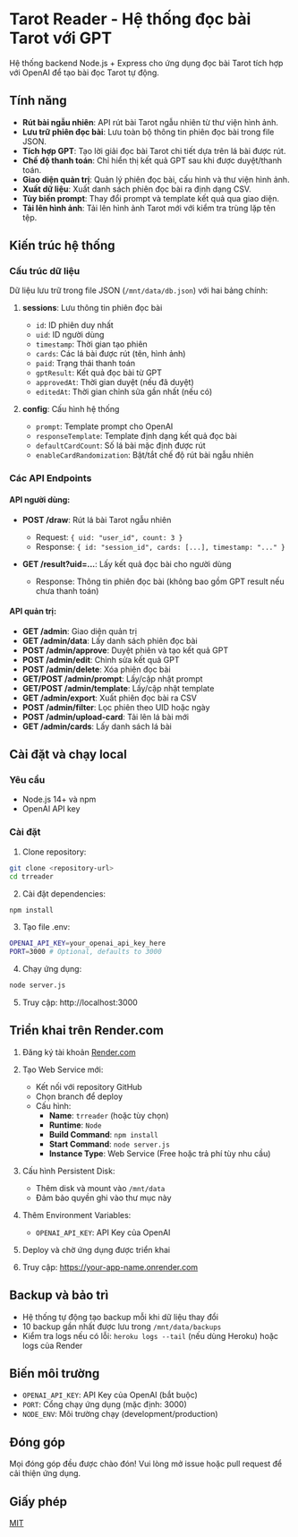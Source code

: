 # Tarot Reader - Hệ thống đọc bài Tarot với GPT

Hệ thống backend Node.js + Express cho ứng dụng đọc bài Tarot tích hợp với OpenAI để tạo bài đọc Tarot tự động.

## Tính năng

- **Rút bài ngẫu nhiên**: API rút bài Tarot ngẫu nhiên từ thư viện hình ảnh.
- **Lưu trữ phiên đọc bài**: Lưu toàn bộ thông tin phiên đọc bài trong file JSON.
- **Tích hợp GPT**: Tạo lời giải đọc bài Tarot chi tiết dựa trên lá bài được rút.
- **Chế độ thanh toán**: Chỉ hiển thị kết quả GPT sau khi được duyệt/thanh toán.
- **Giao diện quản trị**: Quản lý phiên đọc bài, cấu hình và thư viện hình ảnh.
- **Xuất dữ liệu**: Xuất danh sách phiên đọc bài ra định dạng CSV.
- **Tùy biến prompt**: Thay đổi prompt và template kết quả qua giao diện.
- **Tải lên hình ảnh**: Tải lên hình ảnh Tarot mới với kiểm tra trùng lặp tên tệp.

## Kiến trúc hệ thống

### Cấu trúc dữ liệu

Dữ liệu lưu trữ trong file JSON (`/mnt/data/db.json`) với hai bảng chính:

1. **sessions**: Lưu thông tin phiên đọc bài
   - `id`: ID phiên duy nhất
   - `uid`: ID người dùng
   - `timestamp`: Thời gian tạo phiên
   - `cards`: Các lá bài được rút (tên, hình ảnh)
   - `paid`: Trạng thái thanh toán
   - `gptResult`: Kết quả đọc bài từ GPT
   - `approvedAt`: Thời gian duyệt (nếu đã duyệt)
   - `editedAt`: Thời gian chỉnh sửa gần nhất (nếu có)

2. **config**: Cấu hình hệ thống
   - `prompt`: Template prompt cho OpenAI
   - `responseTemplate`: Template định dạng kết quả đọc bài
   - `defaultCardCount`: Số lá bài mặc định được rút
   - `enableCardRandomization`: Bật/tắt chế độ rút bài ngẫu nhiên

### Các API Endpoints

#### API người dùng:

- **POST /draw**: Rút lá bài Tarot ngẫu nhiên
  - Request: `{ uid: "user_id", count: 3 }`
  - Response: `{ id: "session_id", cards: [...], timestamp: "..." }`

- **GET /result?uid=...**: Lấy kết quả đọc bài cho người dùng
  - Response: Thông tin phiên đọc bài (không bao gồm GPT result nếu chưa thanh toán)

#### API quản trị:

- **GET /admin**: Giao diện quản trị
- **GET /admin/data**: Lấy danh sách phiên đọc bài
- **POST /admin/approve**: Duyệt phiên và tạo kết quả GPT
- **POST /admin/edit**: Chỉnh sửa kết quả GPT
- **POST /admin/delete**: Xóa phiên đọc bài
- **GET/POST /admin/prompt**: Lấy/cập nhật prompt
- **GET/POST /admin/template**: Lấy/cập nhật template
- **GET /admin/export**: Xuất phiên đọc bài ra CSV
- **POST /admin/filter**: Lọc phiên theo UID hoặc ngày
- **POST /admin/upload-card**: Tải lên lá bài mới
- **GET /admin/cards**: Lấy danh sách lá bài

## Cài đặt và chạy local

### Yêu cầu

- Node.js 14+ và npm
- OpenAI API key

### Cài đặt

1. Clone repository:
```bash
git clone <repository-url>
cd trreader
```

2. Cài đặt dependencies:
```bash
npm install
```

3. Tạo file .env:
```bash
OPENAI_API_KEY=your_openai_api_key_here
PORT=3000 # Optional, defaults to 3000
```

4. Chạy ứng dụng:
```bash
node server.js
```

5. Truy cập: http://localhost:3000

## Triển khai trên Render.com

1. Đăng ký tài khoản [Render.com](https://render.com)

2. Tạo Web Service mới:
   - Kết nối với repository GitHub
   - Chọn branch để deploy
   - Cấu hình:
     - **Name**: `trreader` (hoặc tùy chọn)
     - **Runtime**: `Node`
     - **Build Command**: `npm install`
     - **Start Command**: `node server.js`
     - **Instance Type**: Web Service (Free hoặc trả phí tùy nhu cầu)

3. Cấu hình Persistent Disk:
   - Thêm disk và mount vào `/mnt/data`
   - Đảm bảo quyền ghi vào thư mục này

4. Thêm Environment Variables:
   - `OPENAI_API_KEY`: API Key của OpenAI

5. Deploy và chờ ứng dụng được triển khai

6. Truy cập: https://your-app-name.onrender.com

## Backup và bảo trì

- Hệ thống tự động tạo backup mỗi khi dữ liệu thay đổi
- 10 backup gần nhất được lưu trong `/mnt/data/backups`
- Kiểm tra logs nếu có lỗi: `heroku logs --tail` (nếu dùng Heroku) hoặc logs của Render

## Biến môi trường

- `OPENAI_API_KEY`: API Key của OpenAI (bắt buộc)
- `PORT`: Cổng chạy ứng dụng (mặc định: 3000)
- `NODE_ENV`: Môi trường chạy (development/production)

## Đóng góp

Mọi đóng góp đều được chào đón! Vui lòng mở issue hoặc pull request để cải thiện ứng dụng.

## Giấy phép

[MIT](LICENSE)
